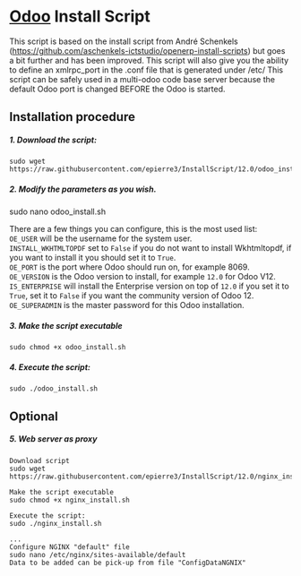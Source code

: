 # [Odoo](https://www.odoo.com "Odoo's Homepage") Install Script

This script is based on the install script from André Schenkels (https://github.com/aschenkels-ictstudio/openerp-install-scripts)
but goes a bit further and has been improved. This script will also give you the ability to define an xmlrpc_port in the .conf file that is generated under /etc/
This script can be safely used in a multi-odoo code base server because the default Odoo port is changed BEFORE the Odoo is started.

## Installation procedure

##### 1. Download the script:
```
sudo wget https://raw.githubusercontent.com/epierre3/InstallScript/12.0/odoo_install.sh
```
##### 2. Modify the parameters as you wish.
sudo nano odoo_install.sh

There are a few things you can configure, this is the most used list:<br/>
```OE_USER``` will be the username for the system user.<br/>
```INSTALL_WKHTMLTOPDF``` set to ```False``` if you do not want to install Wkhtmltopdf, if you want to install it you should set it to ```True```.<br/>
```OE_PORT``` is the port where Odoo should run on, for example 8069.<br/>
```OE_VERSION``` is the Odoo version to install, for example ```12.0``` for Odoo V12.<br/>
```IS_ENTERPRISE``` will install the Enterprise version on top of ```12.0``` if you set it to ```True```, set it to ```False``` if you want the community version of Odoo 12.<br/>
```OE_SUPERADMIN``` is the master password for this Odoo installation.<br/>

##### 3. Make the script executable
```
sudo chmod +x odoo_install.sh
```
##### 4. Execute the script:
```
sudo ./odoo_install.sh
```

## Optional

##### 5. Web server as proxy
```
Download script
sudo wget https://raw.githubusercontent.com/epierre3/InstallScript/12.0/nginx_install.sh

Make the script executable
sudo chmod +x nginx_install.sh

Execute the script:
sudo ./nginx_install.sh

...
Configure NGINX "default" file
sudo nano /etc/nginx/sites-available/default
Data to be added can be pick-up from file "ConfigDataNGNIX"
